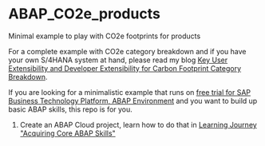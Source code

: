 # ABAP_CO2e_products
Minimal example to play with CO2e footprints for products

For a complete example with CO2e category breakdown and if you have your own S/4HANA system at hand, please read my blog [Key User Extensibility and Developer Extensibility for Carbon Footprint Category Breakdown](https://community.sap.com/t5/enterprise-resource-planning-blog-posts-by-sap/key-user-extensibility-and-developer-extensibility-for-carbon-footprint/ba-p/13796046).

If you are looking for a minimalistic example that runs on [free trial for SAP Business Technology Platform, ABAP Environment](https://www.sap.com/products/technology-platform/trial.html) and you want to build up basic ABAP skills, this repo is for you.

1. Create an ABAP Cloud project, learn how to do that in [Learning Journey "Acquiring Core ABAP Skills"](https://learning.sap.com/learning-journeys/acquire-core-abap-skills/preparing-the-development-environment_bc84941b-b4e6-4a6a-9b71-bb5b80e4a4ce)
